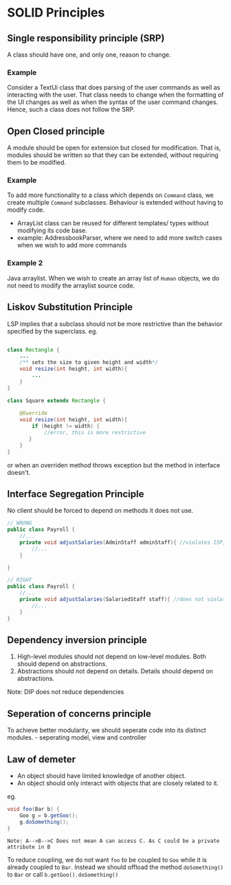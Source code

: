 # SOLID Principles

## Single responsibility principle (SRP)

A class should have one, and only one, reason to change.

### Example
Consider a TextUi class that does parsing of the user commands as well as interacting with the user. That class needs to change when the formatting of the UI changes as well as when the syntax of the user command changes. Hence, such a class does not follow the SRP.

## Open Closed principle
A module should be open for extension but closed for modification. That is, modules should be written so that they can be extended, without requiring them to be modified.

### Example

To add more functionality to a class which depends on `Command` class, we create multiple `Command` subclasses. Behaviour is extended without having to modify code.

- ArrayList class can be reused for different templates/ types without modifying its code base.
- example: AddressbookParser, where we need to add more switch cases when we wish to add more commands

### Example 2
Java arraylist. When we wish to create an array list of `Human` objects, we do not need to modify the arraylist source code.

## Liskov Substitution Principle
LSP implies that a subclass should not be more restrictive than the behavior specified by the superclass. 
eg. 

```java

class Rectangle {
    ...
    /** sets the size to given height and width*/
    void resize(int height, int width){
        ...
    }
}

class Square extends Rectangle {
    
    @Override
    void resize(int height, int width){
        if (height != width) {
            //error, this is more restrictive
       }
    }
}
```

or when an overriden method throws exception but the method in interface doesn't.


## Interface Segregation Principle

No client should be forced to depend on methods it does not use.
```java
// WRONG
public class Payroll {
    //...    
    private void adjustSalaries(AdminStaff adminStaff){ //violates ISP, because it does not use the arrangeMeeting() method in AdminStaff class
        //...
    }

}

// RIGHT
public class Payroll {
    //...    
    private void adjustSalaries(SalariedStaff staff){ //does not violate ISP
        //...
    }
}
```


## Dependency inversion principle
1. High-level modules should not depend on low-level modules. Both should depend on abstractions.
2. Abstractions should not depend on details. Details should depend on abstractions.

Note: DIP does not reduce dependencies


## Seperation of concerns principle
To achieve better modularity, we should seperate code into its distinct modules. - seperating model, view and controller


## Law of demeter
- An object should have limited knowledge of another object.
- An object should only interact with objects that are closely related to it.

eg.

```java
void foo(Bar b) {
    Goo g = b.getGoo();
    g.doSomething();
}
```
`Note: A-->B-->C Does not mean A can access C. As C could be a private attribute in B`

To reduce coupling, we do not want `foo` to be coupled to `Goo` while it is already coupled to `Bar`. Instead we should offload the method `doSomething()` to `Bar` or call `b.getGoo().doSomething()`


